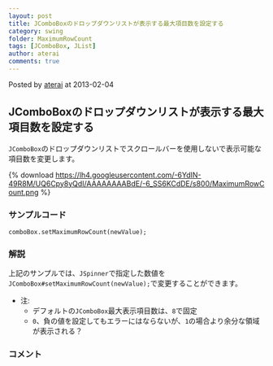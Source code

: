 ```yaml
---
layout: post
title: JComboBoxのドロップダウンリストが表示する最大項目数を設定する
category: swing
folder: MaximumRowCount
tags: [JComboBox, JList]
author: aterai
comments: true
---
```


Posted by [aterai](http://terai.xrea.jp/aterai.html) at 2013-02-04

## JComboBoxのドロップダウンリストが表示する最大項目数を設定する
`JComboBox`のドロップダウンリストでスクロールバーを使用しないで表示可能な項目数を変更します。


{% download https://lh4.googleusercontent.com/-6YdIN-49R8M/UQ6Cpy8yQdI/AAAAAAAABdE/-6_SS6KCdDE/s800/MaximumRowCount.png %}

### サンプルコード
<pre class="prettyprint"><code>comboBox.setMaximumRowCount(newValue);
</code></pre>

### 解説
上記のサンプルでは、`JSpinner`で指定した数値を`JComboBox#setMaximumRowCount(newValue);`で変更することができます。

- 注:
    - デフォルトの`JComboBox`最大表示項目数は、`8`で固定
    - `0`、負の値を設定してもエラーにはならないが、`1`の場合より余分な領域が表示される？

<!-- dummy comment line for breaking list -->

### コメント
